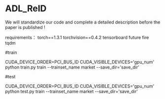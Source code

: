 # ADL_ReID
We will standardize our code and complete a detailed description  before the paper is published !

requirements：
torch==1.3.1
torchvision==0.4.2
tensorboard
future
fire
tqdm

#train

CUDA_DEVICE_ORDER=PCI_BUS_ID CUDA_VISIBLE_DEVICES='gpu_num' python train.py train --trainset_name market --save_dir='save_dir'

#test

CUDA_DEVICE_ORDER=PCI_BUS_ID CUDA_VISIBLE_DEVICES='gpu_num' python test.py train --trainset_name market --save_dir='save_dir'
